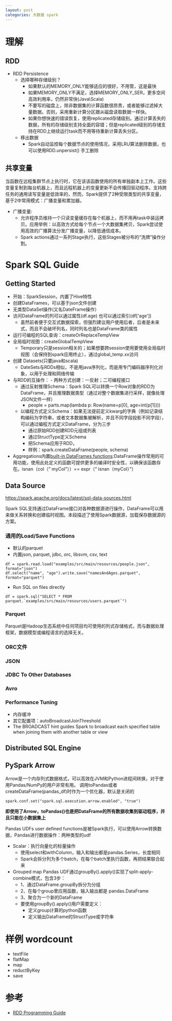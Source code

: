 ```yaml
---
layout: post
categories: 大数据 spark
---
```


# 理解

## RDD
- RDD Persistence
  - 选择哪种存储级别？
    - 如果默认的MEMORY_ONLY能够适应的很好，不用管，这是最快
    - 如果MEMORY_ONLY不满足，选择MEMORY_ONLY_SER，更多空间高效利用率，仍然非常快(Java\Scala)
    - 不要写的磁盘上，除非数据集的计算函数很昂贵，或者能够过滤掉大量数据。否则，采用重新计算分区跟从磁盘读取数据一样快。
    - 如果你想快速的错误恢复，使用replicated存储级别。通过计算丢失的数据，所有的存储级别支持全面的容错；但是replicated级别的存储支持在RDD上继续运行task而不用等待重新计算丢失分区。
  - 移出数据
    - Spark自动监控每个数据节点的使用情况，采用LRU算法删除数据，也可以使用RDD.unpersist() 手工删除
## 共享变量
当函数在远程集群节点上执行时，它在该该函数使用的所有单独副本上工作。这些变量复制到每台机器上，而且远程机器上的变量更新不会传播回驱动程序。支持跨任务的通用读写变量是低效率的，然而，Spark提供了2种受限类型的共享变量，基于2中常用模式：广播变量和累加器。

- 广播变量:
  - 允许程序员维持一个只读变量缓存在每个机器上，而不用再task中装运拷贝。应用举例：以高效方式给每个节点一个大数据集拷贝，Spark尝试使用高效的广播算法分发广播变量，以降低通信成本。
  - Spark actions通过一系列Stage执行，这些Stages被分布的“洗牌”操作分割。

# Spark SQL Guide

## Getting Started

- 开始：SparkSession，内置了Hive特性
- 创建DataFrames，可以基于json文件创建
- 无类型DataSet操作(又名DateFrame操作）
- 访问DataFrame的列可以通过属性(df.age) 也可以通过索引(df['age'])
  - 虽然前者便于交互式数据探索，但强烈建议用户使用后者，后者是未来式，而且不会破坏列名，同时列名也是DataFrame类的属性
- 运行可编程的SQL查询：createOrReplaceTempView
- 全局临时视图：createGlobalTempView
  - Temporary只是session相关的；如果想要跨session使用要使用全局临时视图（会保持到spark应用终止），通过global_temp.xx访问
- 创建 Datasets(只要java和scala)
  - DateSets与RDDs相似，不是用java序列化，而是用专门编码器序列化对象，以用于处理和网络传输
- 与RDD的互操作： - 两种方式创建：一反射；二可编程接口
  - 通过反射推理Schema：Spark SQL可以转换一个Row对象的RDD为DataFrame，并且推理数据类型（通过对整个数据集进行采样，就像处理JSON文件一样）
    - people = parts.map(lambda p: Row(name=p[0], age=int(p[1])))
  - 以编程方式定义Schema：如果无法提前定义kwarg的字典（例如记录结构编码为字符串，或者文本数据集被解析，并且不同字段投影不同字段），可以通过编程方式定义DataFrame，分为三步
    - 通过原始RDD创建RDD元组或列表
    - 通过StructType定义Schema
    - 把Schema应用于RDD，
    - 样例：spark.createDataFrame(people, schema)
- Aggregations内置[built-in DataFrames functions](https://spark.apache.org/docs/latest/api/scala/index.html#org.apache.spark.sql.functions$):DataFrame操作常用的可用功能，使用此处定义的函数可提供更多的编译时安全性，以确保该函数存在。isnan（col（“ myCol”））== expr（“ isnan（myCol）”）

## Data Source
https://spark.apache.org/docs/latest/sql-data-sources.html

Spark SQL支持通过DataFrame接口对各种数据源进行操作，DataFrame可以用来做关系转换和创建临时视图。本段描述了使用Spark数据源，加载保存数据源的方案。
### 通用的Load/Save Functions
  - 默认的parquet
  - 内置json, parquet, jdbc, orc, libsvm, csv, text

```
df = spark.read.load("examples/src/main/resources/people.json", format="json")
df.select("name", "age").write.save("namesAndAges.parquet", format="parquet")
```
- Run SQL on files directly
```
df = spark.sql("SELECT * FROM parquet.`examples/src/main/resources/users.parquet`")
```

### Parquet
Parquet是Hadoop生态系统中任何项目均可使用的列式存储格式，而与数据处理框架，数据模型或编程语言的选择无关。
### ORC文件
### JSON
### JDBC To Other Databases
### Avro
### Performance Tuning
- 内存缓冲
- 其它配置项：autoBroadcastJoinThreshold
- The BROADCAST hint guides Spark to broadcast each specified table when joining them with another table or view
## Distributed SQL Engine
## PySpark Arrow

Arrow是一个内存列式数据格式，可以高效在JVM和Python进程间转换，对于使用Pandas/NumPy的用户非常有用。
调用toPandas或者createDataFrame(pandas_df)时作为一个优化器，默认是关闭的
```
spark.conf.set("spark.sql.execution.arrow.enabled", "true")
```
**即使用了Arrow，toPandas()也是把DataFrame的所有数据收集到驱动程序，并且只能在小数据集上**

Pandas UDFs user defined functions是被Spark执行，可以使用Arrow转换数据，Pandas进行数据操作：两种类型的udf
- Scalar：执行向量化的标量操作
  - 使用select和withColumn，输入和输出都是pandas.Series，长度相同
  - Spark会拆分列为多个batch，在每个batch里执行函数，再把结果联合起来
- Grouped map Pandas UDF通过groupBy().apply()实现了split-apply-combine模式，包含3步：
  - 1、通过DataFrame.groupBy拆分为分组
  - 2、在每个group里应用函数，输入输出都是 pandas.DataFrame
  - 3、聚合为一个新的DataFrame
  - 要使用groupBy().apply()用户需要定义：
    - 定义group计算的python函数
    - 定义输出Dataframe的StructType或字符串

# 样例 wordcount
- textFile
- flatMap
- map
- reductByKey
- save

# 参考

- [RDD Programming Guide](https://spark.apache.org/docs/latest/rdd-programming-guide.html)